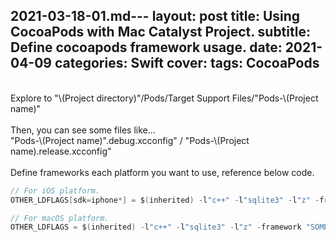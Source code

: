 2021-03-18-01.md---
layout: post
title: Using CocoaPods with Mac Catalyst Project.
subtitle: Define cocoapods framework usage.
date: 2021-04-09
categories: Swift
cover: 
tags: CocoaPods
---

<br/>
Explore to "\(Project directory)"/Pods/Target Support Files/"Pods-\(Project name)"<br/>
<br/>
Then, you can see some files like...<br/>
"Pods-\(Project name)".debug.xcconfig" / "Pods-\(Project name).release.xcconfig"<br/>
<br/>
Define frameworks each platform you want to use, reference below code.

```swift
// For iOS platform.
OTHER_LDFLAGS[sdk=iphone*] = $(inherited) -l"c++" -l"sqlite3" -l"z" -framework "SOME FRAMEWORK" ...

// For macOS platform.
OTHER_LDFLAGS = $(inherited) -l"c++" -l"sqlite3" -l"z" -framework "SOME FRAMEWORK" ...
```
